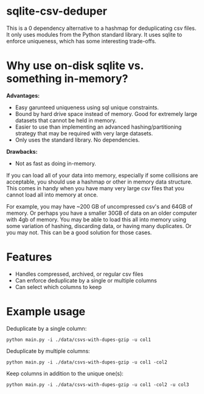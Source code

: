 # sqlite-csv-deduper
This is a 0 dependency alternative to a hashmap for deduplicating csv files. It only uses modules from the Python standard library. It uses sqlite to enforce uniqueness, which has some interesting trade-offs.

# Why use on-disk sqlite vs. something in-memory?
**Advantages:**
- Easy garunteed uniqueness using sql unique constraints.
- Bound by hard drive space instead of memory. Good for extremely large datasets that cannot be held in memory.
- Easier to use than implementing an advanced hashing/partitioning strategy that may be required with very large datasets.
- Only uses the standard library. No dependencies.

**Drawbacks:**
- Not as fast as doing in-memory.

If you can load all of your data into memory, especially if some collisions are acceptable, you should use a hashmap or other in memory data structure. This comes in handy when you have many very large csv files that you cannot load all into memory at once.

For example, you may have ~200 GB of uncompressed csv's and 64GB of memory. Or perhaps you have a smaller 30GB of data on an older computer with 4gb of memory. You may be able to load this all into memory using some variation of hashing, discarding data, or having many duplicates. Or you may not. This can be a good solution for those cases.
 
# Features
- Handles compressed, archived, or regular csv files
- Can enforce deduplicate by a single or multiple columns
- Can select which columns to keep

# Example usage
Deduplicate by a single column:

    python main.py -i ./data/csvs-with-dupes-gzip -u col1

Deduplicate by multiple columns:
  
    python main.py -i ./data/csvs-with-dupes-gzip -u col1 -col2

Keep columns in addition to the unique one(s):
  
    python main.py -i ./data/csvs-with-dupes-gzip -u col1 -col2 -u col3
